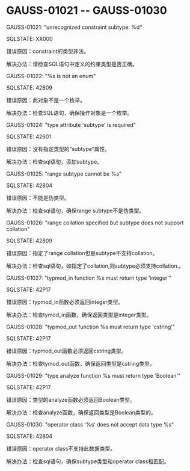 # GAUSS-01021 -- GAUSS-01030

GAUSS-01021: "unrecognized constraint subtype: %d"

SQLSTATE: XX000

错误原因：constraint的类型非法。

解决办法：请检查SQL语句中定义的约束类型是否正确。

GAUSS-01022: "%s is not an enum"

SQLSTATE: 42809

错误原因：此对象不是一个枚举。

解决办法：检查SQL语句，确保操作对象是一个枚举。

GAUSS-01024: "type attribute 'subtype' is required"

SQLSTATE: 42601

错误原因：没有指定类型的“subtype”属性。

解决办法：检查sql语句，添加subtype。

GAUSS-01025: "range subtype cannot be %s"

SQLSTATE: 42804

错误原因：不能是伪类型。

解决办法：检查sql语句，确保range subtype不是伪类型。

GAUSS-01026: "range collation specified but subtype does not support collation"

SQLSTATE: 42809

错误原因：指定了range collation但是subtype不支持collation。

解决办法：检查sql语句，如指定了collation,则subtype必须支持collation.。

GAUSS-01027: "typmod\_in function %s must return type 'integer'"

SQLSTATE: 42P17

错误原因：typmod\_in函数必须返回integer类型。

解决办法：检查tymod\_in函数，确保返回类型是integer类型。

GAUSS-01028: "typmod\_out function %s must return type 'cstring'"

SQLSTATE: 42P17

错误原因：typmod\_out函数必须返回cstring类型。

解决办法：检查tymod\_out函数，确保返回类型是cstring类型。

GAUSS-01029: "type analyze function %s must return type 'Boolean'"

SQLSTATE: 42P17

错误原因：类型的analyze函数必须返回Boolean类型。

解决办法：检查analyze函数，确保返回类型是Boolean类型的。

GAUSS-01030: "operator class '%s' does not accept data type %s"

SQLSTATE: 42804

错误原因：operator class不支持此数据类型。

解决办法：检查sql语句，确保subtype类型和operator class相匹配。
